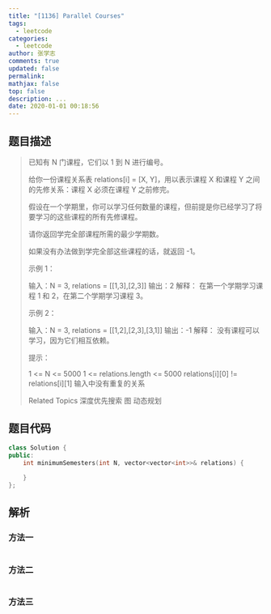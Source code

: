 ```yaml
---
title: "[1136] Parallel Courses"
tags:
  - leetcode
categories:
  - leetcode
author: 张学志
comments: true
updated: false
permalink:
mathjax: false
top: false
description: ...
date: 2020-01-01 00:18:56
---
```


## 题目描述

> 已知有 N 门课程，它们以 1 到 N 进行编号。 
> 
> 给你一份课程关系表 relations[i] = [X, Y]，用以表示课程 X 和课程 Y 之间的先修关系：课程 X 必须在课程 Y 之前修完。 
> 
> 假设在一个学期里，你可以学习任何数量的课程，但前提是你已经学习了将要学习的这些课程的所有先修课程。 
> 
> 请你返回学完全部课程所需的最少学期数。 
> 
> 如果没有办法做到学完全部这些课程的话，就返回 -1。 
> 
> 
> 
> 示例 1： 
> 
> 
> 
> 输入：N = 3, relations = [[1,3],[2,3]]
> 输出：2
> 解释：
> 在第一个学期学习课程 1 和 2，在第二个学期学习课程 3。
> 
> 
> 示例 2： 
> 
> 
> 
> 输入：N = 3, relations = [[1,2],[2,3],[3,1]]
> 输出：-1
> 解释：
> 没有课程可以学习，因为它们相互依赖。 
> 
> 
> 
> 提示： 
> 
> 
> 1 <= N <= 5000 
> 1 <= relations.length <= 5000 
> relations[i][0] != relations[i][1] 
> 输入中没有重复的关系 
> 
> Related Topics 深度优先搜索 图 动态规划

## 题目代码

```cpp
class Solution {
public:
    int minimumSemesters(int N, vector<vector<int>>& relations) {
        
    }
};
```

## 解析

### 方法一

```cpp

```

### 方法二

```cpp

```

### 方法三

```cpp

```

